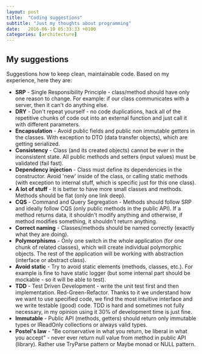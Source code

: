 ```yaml
---
layout: post
title:  "Coding suggestions"
subtitle: "Just my thoughts about programming"
date:   2016-06-10 05:33:33 +0100
categories: [architecture]
---
```


## My suggestions

Suggestions how to keep clean, maintainable code. Based on my experience, here they are:

* **SRP** - Single Responsibility Principle - class/method should have only one reason to change. For example: if our class communicates with a server, ​​then it can't do anything else. 
* **DRY** - Don't repeat yourself - ​​no code duplications, hack all of the repetitive chunks of code out into an external function and just call it with different parameters. ​
* **Encapsulation** - Avoid public fields and public non immutable getters in the classes. With exception to DTO (data transfer objects), which are getting serialized. 
* **Consistency** - Class (and its created objects) cannot be ever in the inconsistent state. All public methods and setters (input values) must be validated (fail fast). 
* **Dependency injection** - Class must define its dependencies in the constructor. Avoid 'new' inside of the class, or calling static methods (with exception to internal stuff, which is specific just for this one class). 
* **A lot of stuff** - It is better to have more small classes and methods. Methods should be flat (only one link deep). 
* **CQS** - Command and Query Segregation - Methods should follow SRP and ideally follow CQS (only public methods in the public API). If a method returns data, it shouldn't modify anything and otherwise, if method modifies something, it shouldn't return anything.​
* **Correct naming** - Classes/methods should be named correctly (exactly what they are doing). 
* **Polymorphisms** - Only one switch in the whole application (for one chunk of related classes), which will create individual polymorphic objects. The rest of the application will be working with abstraction (interface or abstract class). 
* **Avoid static** - Try to avoid static elements (methods, classes, etc.). For example is fine to have static logger (but some internal part should be mockable - so it will be able to test). 
* **TDD** - Test Driven Development - write the unit test first and then implementation. Red-Green-Refactor. Thanks to it we understand how we want to use specified code, we find the most intuitive interface and we write testable (good) code. TDD is hard and sometimes not fully necessary, in my opinion using it 30% of development time is just fine.
* **Immutable** - Public API (methods, getters) should return only immutable types or IReadOnly collections or always valid types.
* **Postel's law** - "Be conservative in what you return, be liberal in what you accept" - never ever return null value from method in public API (library). Rather use TryParse pattern or Maybe monad or NULL pattern.

